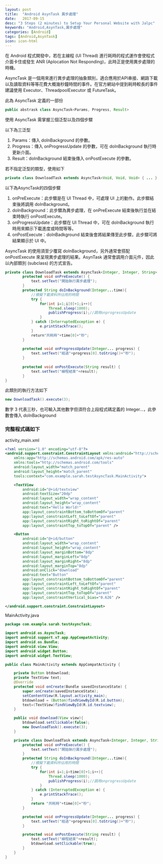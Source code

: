 ```yaml
---
layout: post
title:  "Android AsynTask 異步處理"
date:   2017-09-15
desc: "3 Steps (2 minutes) to Setup Your Personal Website with Jalpc"
keywords: "Android,AsynTask,異步處理"
categories: [Android]
tags: [Android,AsynTask]
icon: icon-html
---
```


在 Android 程式開發中，若在主線程 (UI Thread) 進行耗時的程式運作會使程式介面卡住或發生 ANR (Aplocation Not Responding)，此時正是使用異步處理的時機。

AsyncTask 是一個用來進行異步處理的抽象類別，適合應用於API串接、網路下載以及讀取資料等等花費大概幾秒鐘時間的事件。在官方網站中提到耗時較長的事件建議使用 Executor、ThreadpoolExecutor 或 FutureTask。

此為 AsyncTask 定義的一部份
```java
public abstrask class AsyncTask<Params, Progress, Result>
```
使用 AsyncTask 需掌握三個泛型以及四個步驟

以下為三泛型

1. Params：傳入 doInBackground 的參數。
2. Progress：傳入 onProgressUpdate 的參數，可在 doInBackground 執行時更新介面。
3. Result：doInBackground 結束後傳入 onPostExecute 的參數。

若不指定泛型的類型，使用如下

```java
private class DownloadTask extends AsyncTask<Void, Void, Void> { ... }
```

以下為AsyncTask的四個步驟

1. onPreExecute：此步驟是在 UI Thread 中，可處理 UI 上的動作。此步驟結束後將調用 doInBackground。
2. doInBackground：此步驟為異步處理，在 onPreExecute 結束後執行並在結束時執行 onPostExecute。
3. onProgressUpdate：此步驟在 UI Thread 中，可在 doInBackground 執行時用來顯示下載進度或時間等等。
4. onPostExecute：doInBadkground 結束後會將結果傳至此步驟，此步驟可將結果顯示於 UI 中。


AsyncTask 的使用須至少覆寫 doInBackground，另外通常會搭配 onPostExecute 來呈現異步處理的結果。AsynTask 通常會調用介面元件，因此以內部類別 (subclass) 的方式宣告。

```java
private class DownloadTask extends AsyncTask<Integer, Integer, String> {
        protected void onPreExecute() {
            text.setText("開始執行異步處理");
        }
        protected String doInBackground(Integer...time){
            //模擬下載資料所佔用的時間
            try {
                for(int i=1;i[0]+1;i++){
                    Thread.sleep(1000);
                    publishProgress(i);//調用onprogressUpdate
                }
            } catch (InterruptedException e) {
                e.printStackTrace();
            }
            return"共耗時"+time[0]+"秒";
        }
        
        protected void onProgressUpdate(Integer... progress) {
            text.setText("經過"+progress[0].toString()+"秒");
        }
        
        protected void onPostExecute(String result) {
            text.setText("線程結束"+result);
        }
}
```

此類別的執行方法如下
```java
new DownloadTask().execute(3);
```
數字 3 代表三秒，也可輸入其他數字但須符合上段程式碼定義的 Integer...，此參數會傳入 doInBackground

### 完整程式碼如下

activity_main.xml

```xml
<?xml version="1.0" encoding="utf-8"?>
<android.support.constraint.ConstraintLayout xmlns:android="http://schemas.android.com/apk/res/android"
    xmlns:app="http://schemas.android.com/apk/res-auto"
    xmlns:tools="http://schemas.android.com/tools"
    android:layout_width="match_parent"
    android:layout_height="match_parent"
    tools:context="com.example.sarah.testAsyncTask.MainActivity">

    <TextView
        android:id="@+id/textview"
        android:textSize="20dp"
        android:layout_width="wrap_content"
        android:layout_height="wrap_content"
        android:text="Hello World!"
        app:layout_constraintBottom_toBottomOf="parent"
        app:layout_constraintLeft_toLeftOf="parent"
        app:layout_constraintRight_toRightOf="parent"
        app:layout_constraintTop_toTopOf="parent" />

    <Button
        android:id="@+id/button"
        android:layout_width="wrap_content"
        android:layout_height="wrap_content"
        android:layout_marginBottom="8dp"
        android:layout_marginLeft="8dp"
        android:layout_marginRight="8dp"
        android:layout_marginTop="8dp"
        android:onClick="download"
        android:text="Button"
        app:layout_constraintBottom_toBottomOf="parent"
        app:layout_constraintLeft_toLeftOf="parent"
        app:layout_constraintRight_toRightOf="parent"
        app:layout_constraintTop_toTopOf="parent"
        app:layout_constraintVertical_bias="0.626" />

</android.support.constraint.ConstraintLayout>
```

MainActivity.java

```java
package com.example.sarah.testAsyncTask;

import android.os.AsyncTask;
import android.support.v7.app.AppCompatActivity;
import android.os.Bundle;
import android.view.View;
import android.widget.Button;
import android.widget.TextView;

public class MainActivity extends AppCompatActivity {

    private Button btdownload;
    private TextView text;
    @Override
    protected void onCreate(Bundle savedInstanceState) {
        super.onCreate(savedInstanceState);
        setContentView(R.layout.activity_main);
        btdownload = (Button)findViewById(R.id.button);
        text=(TextView)findViewById(R.id.textview);
    }

    public void download(View view){
        btdownload.setClickable(false);
        new DownloadTask().execute(3);
    }

    private class DownloadTask extends AsyncTask<Integer, Integer, String> {
        protected void onPreExecute() {
            text.setText("開始執行異步處理");
        }
        protected String doInBackground(Integer...time){
            //模擬下載資料所佔用的時間
            try {
                for(int i=1;i<time[0]+1;i++){
                    Thread.sleep(1000);
                    publishProgress(i);//調用onprogressUpdate
                }
            } catch (InterruptedException e) {
                e.printStackTrace();
            }
            return "共耗時"+time[0]+"秒";
        }

        protected void onProgressUpdate(Integer... progress) {
            text.setText("經過"+progress[0].toString()+"秒");
        }

        protected void onPostExecute(String result) {
            text.setText("線程結束"+result);
            btdownload.setClickable(true);
        }
    }
}
```